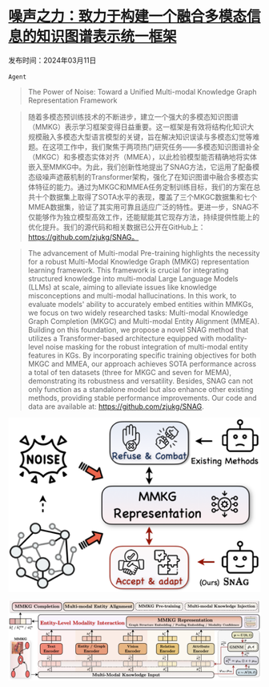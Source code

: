 # [噪声之力：致力于构建一个融合多模态信息的知识图谱表示统一框架](https://arxiv.org/abs/2403.06832)

发布时间：2024年03月11日

`Agent`

> The Power of Noise: Toward a Unified Multi-modal Knowledge Graph Representation Framework

> 随着多模态预训练技术的不断进步，建立一个强大的多模态知识图谱（MMKG）表示学习框架变得日益重要。这一框架是有效将结构化知识大规模融入多模态大型语言模型的关键，旨在解决知识误读与多模态幻觉等难题。在这项工作中，我们聚焦于两项热门研究任务——多模态知识图谱补全（MKGC）和多模态实体对齐（MMEA），以此检验模型能否精确地将实体嵌入至MMKG中。为此，我们创新性地提出了SNAG方法，它运用了配备模态级噪声遮蔽机制的Transformer架构，强化了在知识图谱中融合多模态实体特征的能力。通过为MKGC和MMEA任务定制训练目标，我们的方案在总共十个数据集上取得了SOTA水平的表现，覆盖了三个MKGC数据集和七个MMEA数据集，验证了其实用可靠且适应广泛的特性。更进一步，SNAG不仅能够作为独立模型高效工作，还能赋能其它现存方法，持续提供性能上的优化提升。我们的源代码和相关数据已公开在GitHub上：https://github.com/zjukg/SNAG。

> The advancement of Multi-modal Pre-training highlights the necessity for a robust Multi-Modal Knowledge Graph (MMKG) representation learning framework. This framework is crucial for integrating structured knowledge into multi-modal Large Language Models (LLMs) at scale, aiming to alleviate issues like knowledge misconceptions and multi-modal hallucinations. In this work, to evaluate models' ability to accurately embed entities within MMKGs, we focus on two widely researched tasks: Multi-modal Knowledge Graph Completion (MKGC) and Multi-modal Entity Alignment (MMEA). Building on this foundation, we propose a novel SNAG method that utilizes a Transformer-based architecture equipped with modality-level noise masking for the robust integration of multi-modal entity features in KGs. By incorporating specific training objectives for both MKGC and MMEA, our approach achieves SOTA performance across a total of ten datasets (three for MKGC and seven for MEMA), demonstrating its robustness and versatility. Besides, SNAG can not only function as a standalone model but also enhance other existing methods, providing stable performance improvements. Our code and data are available at: https://github.com/zjukg/SNAG.

![噪声之力：致力于构建一个融合多模态信息的知识图谱表示统一框架](../../../paper_images/2403.06832/x1.png)

![噪声之力：致力于构建一个融合多模态信息的知识图谱表示统一框架](../../../paper_images/2403.06832/x2.png)